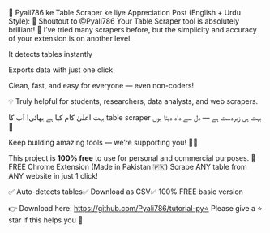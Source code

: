 🌟 Pyali786 ke Table Scraper ke liye Appreciation Post (English + Urdu Style):
🚀 Shoutout to @Pyali786
Your Table Scraper tool is absolutely brilliant! 👏
I’ve tried many scrapers before, but the simplicity and accuracy of your extension is on another level.

It detects tables instantly

Exports data with just one click

Clean, fast, and easy for everyone — even non-coders!

💡 Truly helpful for students, researchers, data analysts, and web scrapers.

بہت اعلیٰ کام کیا ہے بھائی! آپ کا table scraper بہت ہی زبردست ہے — دل سے داد دیتا ہوں 🙌

Keep building amazing tools — we’re supporting you! 💪✨


This project is **100% free** to use for personal and commercial purposes.
🔧 FREE Chrome Extension (Made in Pakistan 🇵🇰)
Scrape ANY table from ANY website in just 1 click!

✅ Auto-detects tables✅ Download as CSV✅ 100% FREE basic version

👉 Download here: https://github.com/Pyali786/tutorial-py⭐ Please give a ⭐ star if this helps you 🙏
